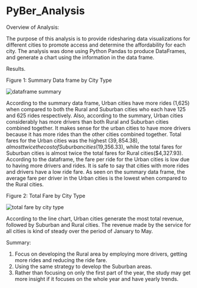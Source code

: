 # PyBer_Analysis
Overview of Analysis:
   
   The purpose of this analysis is to provide ridesharing data visualizations for different cities to promote access and determine the affordability for each city.
   The analysis was done using Python Pandas to produce DataFrames, and generate a chart using the information in the data frame.


Results.
   
   Figure 1: Summary Data frame by City Type 
    
    
![dataframe summary](https://user-images.githubusercontent.com/104453593/172488836-d30d0ffe-bf85-4e33-9677-5da07284b629.PNG)

According to the summary data frame, Urban cities have more rides (1,625) when compared to both the Rural and Suburban cities who each have 125 and 625 rides respectively. 
Also, according to the summary, Urban cities considerably has more drivers than both Rural and Suburban cities combined together. It makes sense for the urban cities to have more drivers because it has more rides than the other cities combined together. 
Total fares for the Urban cities was the highest ($39,854.38), almost twice the cost of Suburban cities ($19,356.33), while the total fares for Suburban cities is almost twice the total fares for Rural cities($4,327.93). 
According to the dataframe, the fare per ride for the Urban cities is low due to having more drivers and rides. It is safe to say that cities with more rides and drivers have a low ride fare.
As seen on the summary data frame, the average fare per driver in the Urban cities is the lowest when compared to the Rural cities. 

Figure 2: Total Fare by City Type


![total fare by city type](https://user-images.githubusercontent.com/104453593/172874132-778b0df2-5b34-4bd2-b15d-cc57497b4495.PNG)

According to the line chart, Urban cities generate the most total revenue, followed by Suburban and Rural cities. The revenue made by the service for all cities is kind of steady over the period of January to May. 


Summary:
1. Focus on developing the Rural area by employing more drivers, getting more rides and reducing the ride fare.
2. Using the same strategy to develop the Suburban areas.
3. Rather than focusing on only the first part of the year, the study may get more insight if it focuses on the whole year and have yearly trends.

